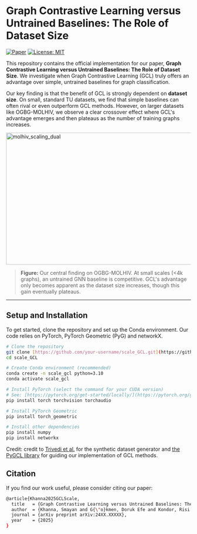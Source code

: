 # Graph Contrastive Learning versus Untrained Baselines: The Role of Dataset Size

[![Paper](https://img.shields.io/badge/arXiv-24XX.XXXXX-b31b1b.svg)](https://arxiv.org/abs/24XX.XXXXX)
[![License: MIT](https://img.shields.io/badge/License-MIT-yellow.svg)](https://opensource.org/licenses/MIT)

This repository contains the official implementation for our paper, **Graph Contrastive Learning versus Untrained Baselines: The Role of Dataset Size**. We investigate when Graph Contrastive Learning (GCL) truly offers an advantage over simple, untrained baselines for graph classification.

Our key finding is that the benefit of GCL is strongly dependent on **dataset size**. On small, standard TU datasets, we find that simple baselines can often rival or even outperform GCL methods. However, on larger datasets like OGBG-MOLHIV, we observe a clear crossover effect where GCL's advantage emerges and then plateaus as the number of training graphs increases.

<img width="700" height="360" alt="molhiv_scaling_dual" src="https://github.com/user-attachments/assets/4dc6882c-4ebd-42b7-a374-a5fc8cda92cf" />

> **Figure:** Our central finding on OGBG-MOLHIV. At small scales (<4k graphs), an untrained GNN baseline is competitive. GCL's advantage only becomes apparent as the dataset size increases, though this gain eventually plateaus.

---
## Setup and Installation

To get started, clone the repository and set up the Conda environment. Our code relies on PyTorch, PyTorch Geometric (PyG) and networkX.

```bash
# Clone the repository
git clone [https://github.com/your-username/scale_GCL.git](https://github.com/your-username/scale_GCL.git)
cd scale_GCL

# Create Conda environment (recommended)
conda create -n scale_gcl python=3.10
conda activate scale_gcl

# Install PyTorch (select the command for your CUDA version)
# See: [https://pytorch.org/get-started/locally/](https://pytorch.org/get-started/locally/)
pip install torch torchvision torchaudio

# Install PyTorch Geometric
pip install torch_geometric

# Install other dependencies
pip install numpy
pip install networkx
```
Credit: credit to [Trivedi et al.](https://github.com/pujacomputes/datapropsgraphSSL) for the synthetic dataset generator and [the PyGCL library](https://github.com/PyGCL/PyGCL) for guiding our implementation of GCL methods.

## Citation

If you find our work useful, please consider citing our paper:

```bash
@article{Khanna2025GCLScale,
  title   = {Graph Contrastive Learning versus Untrained Baselines: The Role of Dataset Size},
  author  = {Khanna, Smayan and G{\"o}kmen, Doruk Efe and Kondor, Risi and Vitelli, Vincenzo},
  journal = {arXiv preprint arXiv:24XX.XXXXX},
  year    = {2025}
}
